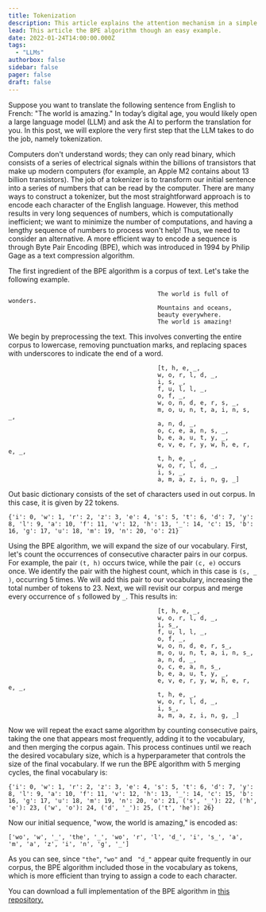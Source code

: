 ```yaml
---
title: Tokenization
description: This article explains the attention mechanism in a simple way.
lead: This article the BPE algorithm though an easy example.
date: 2022-01-24T14:00:00.000Z
tags:
  - "LLMs"
authorbox: false
sidebar: false
pager: false
draft: false
---
```

Suppose you want to translate the following sentence from English to French: "The world is amazing." In today’s digital age, you would likely open a large language model (LLM) and ask the AI to perform the translation for you. In this post, we will explore the very first step that the LLM takes to do the job, namely tokenization.

Computers don't understand words; they can only read binary, which consists of a series of electrical signals within the billions of transistors that make up modern computers (for example, an Apple M2 contains about 13 billion transistors). The job of a tokenizer is to transform our initial sentence into a series of numbers that can be read by the computer. There are many ways to construct a tokenizer, but the most straightforward approach is to encode each character of the English language. However, this method results in very long sequences of numbers, which is computationally inefficient; we want to minimize the number of computations, and having a lengthy sequence of numbers to process won't help! Thus, we need to consider an alternative. A more efficient way to encode a sequence is through Byte Pair Encoding (BPE), which was introduced in 1994 by Philip Gage as a text compression algorithm.

The first ingredient of the BPE algorithm is a corpus of text. Let's take the following example. 


                                              The world is full of wonders.  
                                              Mountains and oceans,  
                                              beauty everywhere.  
                                              The world is amazing!

We begin by preprocessing the text. This involves converting the entire corpus to lowercase, removing punctuation marks, and replacing spaces with underscores to indicate the end of a word.

                                              [t, h, e, _, 
                                              w, o, r, l, d, _, 
                                              i, s, _, 
                                              f, u, l, l, _, 
                                              o, f, _, 
                                              w, o, n, d, e, r, s, _, 
                                              m, o, u, n, t, a, i, n, s, _, 
                                              a, n, d, _, 
                                              o, c, e, a, n, s, _, 
                                              b, e, a, u, t, y, _, 
                                              e, v, e, r, y, w, h, e, r, e, _, 
                                              t, h, e, _, 
                                              w, o, r, l, d, _, 
                                              i, s, _, 
                                              a, m, a, z, i, n, g, _]



Out basic dictionary consists of the set of characters used in out corpus. In this case, it is given by 22 tokens.

    {'i': 0, 'w': 1, 'r': 2, 'z': 3, 'e': 4, 's': 5, 't': 6, 'd': 7, 'y': 8, 'l': 9, 'a': 10, 'f': 11, 'v': 12, 'h': 13, '_': 14, 'c': 15, 'b': 16, 'g': 17, 'u': 18, 'm': 19, 'n': 20, 'o': 21}

Using the BPE algorithm, we will expand the size of our vocabulary. First, let's count the occurrences of consecutive character pairs in our corpus. For example, the pair `(t, h)` occurs twice, while the pair `(c, e)` occurs once. We identify the pair with the highest count, which in this case is `(s, _ )`, occurring 5 times. We will add this pair to our vocabulary, increasing the total number of tokens to 23. Next, we will revisit our corpus and merge every occurrence of `s` followed by `_`. This results in:

                                              [t, h, e, _, 
                                              w, o, r, l, d, _, 
                                              i, s_, 
                                              f, u, l, l, _, 
                                              o, f, _, 
                                              w, o, n, d, e, r, s_, 
                                              m, o, u, n, t, a, i, n, s_, 
                                              a, n, d, _, 
                                              o, c, e, a, n, s_, 
                                              b, e, a, u, t, y, _, 
                                              e, v, e, r, y, w, h, e, r, e, _, 
                                              t, h, e, _, 
                                              w, o, r, l, d, _, 
                                              i, s_, 
                                              a, m, a, z, i, n, g, _]

Now we will repeat the exact same algorithm by counting consecutive pairs, taking the one that appears most frequently, adding it to the vocabulary, and then merging the corpus again. This process continues until we reach the desired vocabulary size, which is a hyperparameter that controls the size of the final vocabulary. If we run the BPE algorithm with 5 merging cycles, the final vocabulary is:

    {'i': 0, 'w': 1, 'r': 2, 'z': 3, 'e': 4, 's': 5, 't': 6, 'd': 7, 'y': 8, 'l': 9, 'a': 10, 'f': 11, 'v': 12, 'h': 13, '_': 14, 'c': 15, 'b': 16, 'g': 17, 'u': 18, 'm': 19, 'n': 20, 'o': 21, ('s', '_'): 22, ('h', 'e'): 23, ('w', 'o'): 24, ('d', '_'): 25, ('t', 'he'): 26}

Now our initial sequence, "wow, the world is amazing," is encoded as:


    ['wo', 'w', '_', 'the', '_', 'wo', 'r', 'l', 'd_', 'i', 's_', 'a', 'm', 'a', 'z', 'i', 'n', 'g', '_']

As you can see, since `"the"`, `"wo"` and ` "d_"` appear quite frequently in our corpus, the BPE algorithm included those in the vocabulary as tokens, which is more efficient than trying to assign a code to each character.

You can download a full implementation of the BPE algorithm in [this repository.](https://github.com/ismaiill/BPE_tokenizer)
